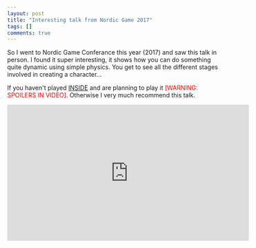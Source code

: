 ```yaml
---
layout: post
title: "Interesting talk from Nordic Game 2017"
tags: []
comments: true
---
```


So I went to Nordic Game Conferance this year (2017) and saw this talk in person. I found it super interesting, it shows how you can do something quite dynamic using simple physics. You get to see all the different stages involved in creating a character...

If you haven't played [INSIDE](http://store.steampowered.com/app/304430/INSIDE/) and are planning to play it <font color="red">[WARNING: SPOILERS IN VIDEO]</font>. Otherwise I very much recommend this talk. 

<iframe width="560" height="315" src="https://www.youtube.com/embed/MBuh2ceC-mw?start=2" frameborder="0" allowfullscreen></iframe>